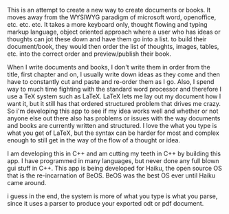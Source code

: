 This is an attempt to create a new way to create documents or books. It moves away from the WYSIWYG paradigm of microsoft word, openoffice, etc. etc. etc. It takes a more keyboard only, thought flowing and typing markup language, object oriented approach where a user who has ideas or thoughts can jot these down and have them go into a list. to build their document/book, they would then order the list of thoughts, images, tables, etc. into the correct order and preview/publish their book.

When I write documents and books, I don't write them in order from the title, first chapter and on, I usually write down ideas as they come and then have to constantly cut and paste and re-order them as I go. Also, I spend way to much time fighting with the standard word processor and therefore I use a TeX system such as LaTeX. LaTeX lets me lay out my document how I want it, but it still has that ordered structured problem that drives me crazy. So i'm developing this app to see if my idea works well and whether or not anyone else out there also has problems or issues with the way documents and books are currently written and structured. I love the what you type is what you get of LaTeX, but the syntax can be harder for most and complex enough to still get in the way of the flow of a thought or idea.

I am developing this in C++ and am cutting my teeth in C++ by building this app. I have programmed in many languages, but never done any full blown gui stuff in C++. This app is being developed for Haiku, the open source OS that is the re-incarnation of BeOS. BeOS was the best OS ever until Haiku came around.

i guess in the end, the system is more of what you type is what you parse, since it uses a parser to produce your exported odt or pdf document.
